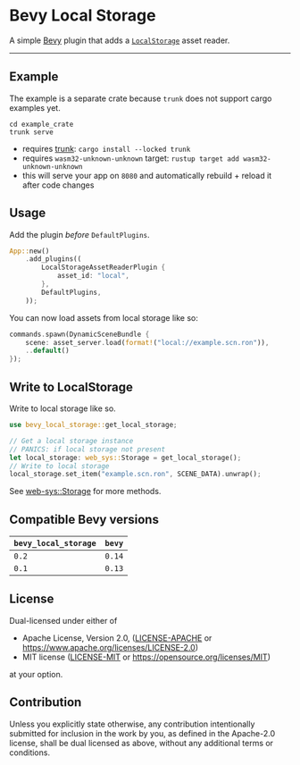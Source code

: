# Bevy Local Storage

A simple [Bevy](https://bevyengine.org/) plugin that adds a [`LocalStorage`](https://developer.mozilla.org/en-US/docs/Web/API/Window/localStorage) asset reader.

---

## Example

The example is a separate crate because `trunk` does not support cargo examples yet.

```shell
cd example_crate
trunk serve
```

* requires [trunk](https://crates.io/crates/trunk): `cargo install --locked trunk`
* requires `wasm32-unknown-unknown` target: `rustup target add wasm32-unknown-unknown`
* this will serve your app on `8080` and automatically rebuild + reload it after code changes

## Usage

Add the plugin *before* `DefaultPlugins`.

```rust
App::new()
    .add_plugins((
        LocalStorageAssetReaderPlugin {
            asset_id: "local",
        },
        DefaultPlugins,
    ));
```

You can now load assets from local storage like so:

```rust
commands.spawn(DynamicSceneBundle {
    scene: asset_server.load(format!("local://example.scn.ron")),
    ..default()
});
```

## Write to LocalStorage

Write to local storage like so.

```rust
use bevy_local_storage::get_local_storage;

// Get a local storage instance
// PANICS: if local storage not present
let local_storage: web_sys::Storage = get_local_storage();
// Write to local storage
local_storage.set_item("example.scn.ron", SCENE_DATA).unwrap();
```

See [web-sys::Storage](https://rustwasm.github.io/wasm-bindgen/api/web_sys/struct.Storage.html) for more methods.

## Compatible Bevy versions

| `bevy_local_storage` | `bevy` |
|:---------------------|:-------|
| `0.2`                | `0.14` |
| `0.1`                | `0.13` |

## License

Dual-licensed under either of

- Apache License, Version 2.0,
  ([LICENSE-APACHE](https://github.com/robertdodd/bevy_local_storage/blob/master/LICENSE-APACHE) or
  https://www.apache.org/licenses/LICENSE-2.0)
- MIT license ([LICENSE-MIT](https://github.com/robertdodd/bevy_local_storage/blob/master/LICENSE-MIT) or
  https://opensource.org/licenses/MIT)

at your option.

## Contribution

Unless you explicitly state otherwise, any contribution intentionally submitted for inclusion in the work by you, as
defined in the Apache-2.0 license, shall be dual licensed as above, without any additional terms or conditions.
